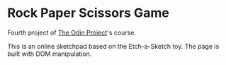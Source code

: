 # Rock Paper Scissors Game

Fourth project of <a href="https://www.theodinproject.com/about">The Odin Project</a>'s course.

This is an online sketchpad based on the Etch-a-Sketch toy. The page is built with DOM manipulation.